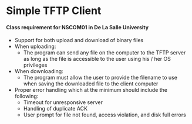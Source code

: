 # Simple TFTP Client
#### Class requirement for NSCOM01 in De La Salle University
* Support for both upload and download of binary files
* When uploading:
  * The program can send any file on the computer to the TFTP server as long as the file is accessible to the user using his / her OS privileges
* When downloading:
  * The program must allow the user to provide the filename to use when saving the downloaded file to the client computer
* Proper error handling which at the minimum should include the following:
  * Timeout for unresponsive server
  * Handling of duplicate ACK
  * User prompt for file not found, access violation, and disk full errors
